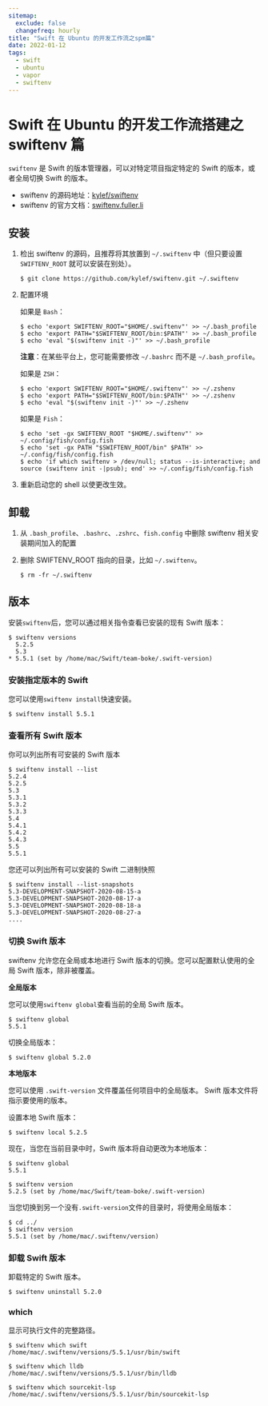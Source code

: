 ```yaml
---
sitemap:
  exclude: false
  changefreq: hourly
title: "Swift 在 Ubuntu 的开发工作流之spm篇"
date: 2022-01-12
tags:
  - swift
  - ubuntu
  - vapor
  - swiftenv
---
```


# Swift 在 Ubuntu 的开发工作流搭建之 swiftenv 篇

`swiftenv` 是 Swift 的版本管理器，可以对特定项目指定特定的 Swift 的版本，或者全局切换 Swift 的版本。

- swiftenv 的源码地址：[kylef/swiftenv](https://github.com/kylef/swiftenv)
- swiftenv 的官方文档：[swiftenv.fuller.li](https://swiftenv.fuller.li/en/latest/)

## 安装

1. 检出 swiftenv 的源码，且推荐将其放置到 `~/.swiftenv` 中（但只要设置 `SWIFTENV_ROOT` 就可以安装在别处）。

   ```shell
   $ git clone https://github.com/kylef/swiftenv.git ~/.swiftenv
   ```

1. 配置环境

   如果是 `Bash`：

   ```shell
   $ echo 'export SWIFTENV_ROOT="$HOME/.swiftenv"' >> ~/.bash_profile
   $ echo 'export PATH="$SWIFTENV_ROOT/bin:$PATH"' >> ~/.bash_profile
   $ echo 'eval "$(swiftenv init -)"' >> ~/.bash_profile
   ```

   **注意**：在某些平台上，您可能需要修改 `~/.bashrc` 而不是 `~/.bash_profile`。

   如果是 `ZSH`：

   ```shell
   $ echo 'export SWIFTENV_ROOT="$HOME/.swiftenv"' >> ~/.zshenv
   $ echo 'export PATH="$SWIFTENV_ROOT/bin:$PATH"' >> ~/.zshenv
   $ echo 'eval "$(swiftenv init -)"' >> ~/.zshenv
   ```

   如果是 `Fish`：

   ```shell
   $ echo 'set -gx SWIFTENV_ROOT "$HOME/.swiftenv"' >> ~/.config/fish/config.fish
   $ echo 'set -gx PATH "$SWIFTENV_ROOT/bin" $PATH' >> ~/.config/fish/config.fish
   $ echo 'if which swiftenv > /dev/null; status --is-interactive; and source (swiftenv init -|psub); end' >> ~/.config/fish/config.fish
   ```

1. 重新启动您的 shell 以使更改生效。

## 卸载

1. 从 `.bash_profile`、`.bashrc`、`.zshrc`、`fish.config` 中删除 swiftenv 相关安装期间加入的配置
2. 删除 SWIFTENV_ROOT 指向的目录，比如 `~/.swiftenv`。

   ```shell
   $ rm -fr ~/.swiftenv
   ```

## 版本

安装`swiftenv`后，您可以通过相关指令查看已安装的现有 Swift 版本：

```shell
$ swiftenv versions
  5.2.5
  5.3
* 5.5.1 (set by /home/mac/Swift/team-boke/.swift-version)
```

### 安装指定版本的 Swift

您可以使用`swiftenv install`快速安装。

```shell
$ swiftenv install 5.5.1
```

### 查看所有 Swift 版本

你可以列出所有可安装的 Swift 版本

```shell
$ swiftenv install --list
5.2.4
5.2.5
5.3
5.3.1
5.3.2
5.3.3
5.4
5.4.1
5.4.2
5.4.3
5.5
5.5.1
```

您还可以列出所有可以安装的 Swift 二进制快照

```shell
$ swiftenv install --list-snapshots
5.3-DEVELOPMENT-SNAPSHOT-2020-08-15-a
5.3-DEVELOPMENT-SNAPSHOT-2020-08-17-a
5.3-DEVELOPMENT-SNAPSHOT-2020-08-18-a
5.3-DEVELOPMENT-SNAPSHOT-2020-08-27-a
....
```

### 切换 Swift 版本

swiftenv 允许您在全局或本地进行 Swift 版本的切换。您可以配置默认使用的全局 Swift 版本，除非被覆盖。

**全局版本**

您可以使用`swiftenv global`查看当前的全局 Swift 版本。

```shell
$ swiftenv global
5.5.1
```

切换全局版本：

```shell
$ swiftenv global 5.2.0
```

**本地版本**

您可以使用 `.swift-version` 文件覆盖任何项目中的全局版本。 Swift 版本文件将指示要使用的版本。

设置本地 Swift 版本：

```shell
$ swiftenv local 5.2.5
```

现在，当您在当前目录中时，Swift 版本将自动更改为本地版本：

```
$ swiftenv global
5.5.1

$ swiftenv version
5.2.5 (set by /home/mac/Swift/team-boke/.swift-version)
```

当您切换到另一个没有`.swift-version`文件的目录时，将使用全局版本：

```shell
$ cd ../
$ swiftenv version
5.5.1 (set by /home/mac/.swiftenv/version)
```

### 卸载 Swift 版本

卸载特定的 Swift 版本。

```shell
$ swiftenv uninstall 5.2.0
```

### which

显示可执行文件的完整路径。

```shell
$ swiftenv which swift
/home/mac/.swiftenv/versions/5.5.1/usr/bin/swift

$ swiftenv which lldb
/home/mac/.swiftenv/versions/5.5.1/usr/bin/lldb

$ swiftenv which sourcekit-lsp
/home/mac/.swiftenv/versions/5.5.1/usr/bin/sourcekit-lsp
```
